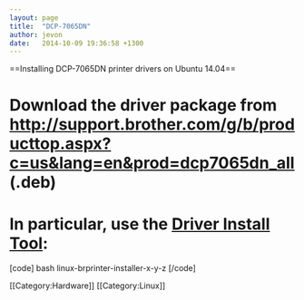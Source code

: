 ```yaml
---
layout: page
title:  "DCP-7065DN"
author: jevon
date:   2014-10-09 19:36:58 +1300
---
```


==Installing DCP-7065DN printer drivers on Ubuntu 14.04==

# Download the driver package from http://support.brother.com/g/b/producttop.aspx?c=us&lang=en&prod=dcp7065dn_all (.deb)
# In particular, use the <a href="http://support.brother.com/g/b/downloadhowto.aspx?c=us&lang=en&prod=dcp7065dn_all&os=128&dlid=dlf006893_000&flang=4&type3=625">Driver Install Tool</a>: 

[code]
bash linux-brprinter-installer-x-y-z
[/code]

[[Category:Hardware]]
[[Category:Linux]]
